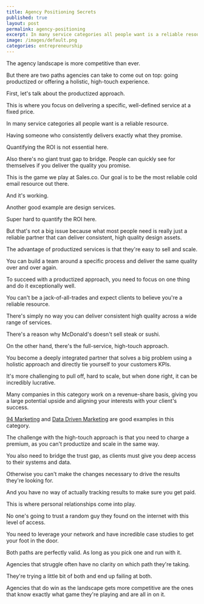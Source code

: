 ```yaml
---
title: Agency Positioning Secrets
published: true
layout: post
permalink: agency-positioning
excerpt: In many service categories all people want is a reliable resource.
image: /images/default.png
categories: entrepreneurship
---
```


The agency landscape is more competitive than ever. 

But there are two paths agencies can take to come out on top: going productized or offering a holistic, high-touch experience. 

First, let's talk about the productized approach. 

This is where you focus on delivering a specific, well-defined service at a fixed price.

In many service categories all people want is a reliable resource.

Having someone who consistently delivers exactly what they promise. 

Quantifying the ROI is not essential here.

Also there's no giant trust gap to bridge. People can quickly see for themselves if you deliver the quality you promise.

This is the game we play at Sales.co. Our goal is to be the most reliable cold email resource out there.

And it's working.

Another good example are design services. 

Super hard to quantify the ROI here.

But that's not a big issue because what most people need is really just a reliable partner that can deliver consistent, high quality design assets.

The advantage of productized services is that they're easy to sell and scale.

You can build a team around a specific process and deliver the same quality over and over again.

To succeed with a productized approach, you need to focus on one thing and do it exceptionally well. 

You can't be a jack-of-all-trades and expect clients to believe you're a reliable resource.

There's simply no way you can deliver consistent high quality across a wide range of services.

There's a reason why McDonald's doesn't sell steak or sushi.

On the other hand, there's the full-service, high-touch approach.

You become a deeply integrated partner that solves a big problem using a holistic approach and directly tie yourself to your customers KPIs.

It's more challenging to pull off, hard to scale, but when done right, it can be incredibly lucrative. 

Many companies in this category work on a revenue-share basis, giving you a large potential upside and aligning your interests with your client's success.

[94 Marketing](https://www.ninetyfourmarketing.com/) and [Data Driven Marketing](https://datadrivenmarketing.co) are good examples in this category.

The challenge with the high-touch approach is that you need to charge a premium, as you can't productize and scale in the same way.

You also need to bridge the trust gap, as clients must give you deep access to their systems and data. 

Otherwise you can't make the changes necessary to drive the results they're looking for.

And you have no way of actually tracking results to make sure you get paid.

This is where personal relationships come into play. 

No one's going to trust a random guy they found on the internet with this level of access. 

You need to leverage your network and have incredible case studies to get your foot in the door.

Both paths are perfectly valid. As long as you pick one and run with it.

Agencies that struggle often have no clarity on which path they're taking.

They're trying a little bit of both and end up failing at both.

Agencies that do win as the landscape gets more competitive are the ones that know exactly what game they're playing and are all in on it.